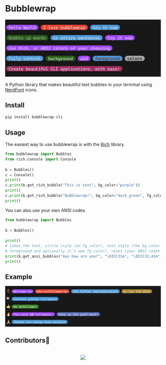 # Bubblewrap

<img src="https://raw.githubusercontent.com/TechWiz-3/bubblewrap/main/media/example.png" alt="bubbles" width="650"> 

A Python library that makes beautiful text bubbles in your terminal using [NerdFont](https://www.nerdfonts.com/) icons.  

## Install
```sh
pip install bubblewrap-cli
```

## Usage

The easiest way to use bubblewrap is with the [Rich](https://github.com/Textualize/rich) library.  
```py
from bubblewrap import Bubbles
from rich.console import Console

b = Bubbles()
c = Console()
print()
c.print(b.get_rich_bubble("This is text", bg_color="purple"))
print()
c.print(b.get_rich_bubble("Bubblewrap!", bg_color="dark_green", fg_color="grey66"))
print()
```

You can also use your own ANSI codes

```py
from bubblewrap import Bubbles

b = Bubbles()

print()
# takes the text, circle style (an fg color), test style (the bg color same as fg color
# foreground and optionally it's own fg color), reset (your ANSI reset sequence)
print(b.get_ansi_bubbles("Ayo how are you?", "\033[31m", "\033[32;41m", "\033[0m"))
print()
```

## Example
![bubbles](https://raw.githubusercontent.com/TechWiz-3/bubblewrap/main/media/bubbles.png)


## Contributors🌟
<br>

<div align="center">
<a href="https://github.com/TechWiz-3/bubblewrap/graphs/contributors">

  <img src="https://contrib.rocks/image?repo=TechWiz-3/bubblewrap&&max=817" />

</a>
</div>
